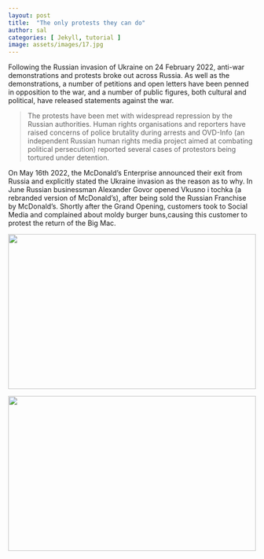 ```yaml
---
layout: post
title:  "The only protests they can do"
author: sal
categories: [ Jekyll, tutorial ]
image: assets/images/17.jpg
---
```

Following the Russian invasion of Ukraine on 24 February 2022, anti-war demonstrations and protests broke out across Russia. As well as the demonstrations, a number of petitions and open letters have been penned in opposition to the war, and a number of public figures, both cultural and political, have released statements against the war.

>The protests have been met with widespread repression by the Russian authorities. Human rights organisations and reporters have raised concerns of police brutality during arrests and OVD-Info (an independent Russian human rights media project aimed at combating political persecution)  reported several cases of protestors being tortured under detention.

On May 16th 2022, the McDonald’s Enterprise announced their exit from Russia and explicitly stated the Ukraine invasion as the reason as to why. 
In June Russian businessman Alexander Govor opened Vkusno i tochka (a rebranded version of McDonald’s), after being sold the Russian Franchise by McDonald’s.
Shortly after the Grand Opening, customers took to Social Media and complained about moldy burger buns,causing this customer to protest the return of the Big Mac.


<p><image style="width:100%;" height="315" src="https://cdn-st3.rtr-vesti.ru/vh/pictures/xw/345/764/2.jpg" frameborder="0" allowfullscreen></image></p>
<p><image style="width:100%;" height="315" src="https://cdnn21.img.ria.ru/images/07e6/06/0c/1794867880_120:0:2859:1541_1920x0_80_0_0_c972a671c3cba9fbde12f6b292658442.jpg" frameborder="0" allowfullscreen></image></p>



